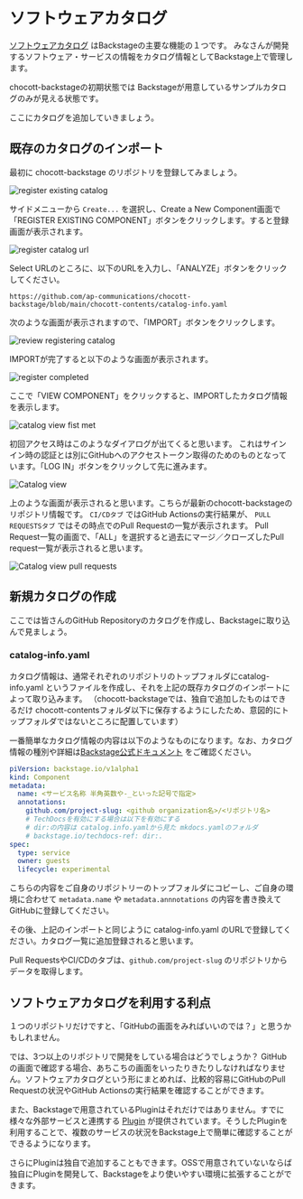 # ソフトウェアカタログ

[ソフトウェアカタログ](https://backstage.io/docs/features/software-catalog/) はBackstageの主要な機能の１つです。
みなさんが開発するソフトウェア・サービスの情報をカタログ情報としてBackstage上で管理します。

chocott-backstageの初期状態では Backstageが用意しているサンプルカタログのみが見える状態です。

ここにカタログを追加していきましょう。

## 既存のカタログのインポート

最初に chocott-backstage のリポジトリを登録してみましょう。

![register existing catalog](register-existiing-catalog.png)

サイドメニューから `Create...` を選択し、Create a New Component画面で「REGISTER EXISTING COMPONENT」ボタンをクリックします。すると登録画面が表示されます。

![register catalog url](register-url.png)

Select URLのところに、以下のURLを入力し、「ANALYZE」ボタンをクリックしてください。

```
https://github.com/ap-communications/chocott-backstage/blob/main/chocott-contents/catalog-info.yaml

```

次のような画面が表示されますので、「IMPORT」ボタンをクリックします。

![review registering catalog](registere-review.png)

IMPORTが完了すると以下のような画面が表示されます。

![register completed](register-copleted.png)

ここで「VIEW COMPONENT」をクリックすると、IMPORTしたカタログ情報を表示します。


![catalog view fist met](catalog-view-firsttime.png)

初回アクセス時はこのようなダイアログが出てくると思います。
これはサインイン時の認証とは別にGitHubへのアクセストークン取得のためのものとなっています。「LOG IN」ボタンをクリックして先に進みます。

![Catalog view](catalog-view.png)

上のような画面が表示されると思います。こちらが最新のchocott-backstageのリポジトリ情報です。
`CI/CDタブ` ではGitHub Actionsの実行結果が、 `PULL REQUESTSタブ` ではその時点でのPull Requestの一覧が表示されます。
Pull Request一覧の画面で、「ALL」を選択すると過去にマージ／クローズしたPull request一覧が表示されると思います。

![Catalog view pull requests](catalog-view-pr.png)

## 新規カタログの作成

ここでは皆さんのGitHub Repositoryのカタログを作成し、Backstageに取り込んで見ましょう。

### catalog-info.yaml

カタログ情報は、通常それぞれのリポジトリのトップフォルダにcatalog-info.yaml というファイルを作成し、それを上記の既存カタログのインポートによって取り込みます。
（chocott-backstageでは、独自で追加したものはできるだけ chocott-contentsフォルダ以下に保存するようにしたため、意図的にトップフォルダではないところに配置しています）

一番簡単なカタログ情報の内容は以下のようなものになります。なお、カタログ情報の種別や詳細は[Backstage公式ドキュメント](https://backstage.io/docs/features/software-catalog/descriptor-format) をご確認ください。

```yaml
piVersion: backstage.io/v1alpha1
kind: Component
metadata:
  name: <サービス名称 半角英数や-_といった記号で指定>
  annotations:
    github.com/project-slug: <github organization名>/<リポジトリ名>
    # TechDocsを有効にする場合は以下を有効にする
    # dir:の内容は catalog.info.yamlから見た mkdocs.yamlのフォルダ
    # backstage.io/techdocs-ref: dir:.
spec:
  type: service
  owner: guests
  lifecycle: experimental
```

こちらの内容をご自身のリポジトリーのトップフォルダにコピーし、ご自身の環境に合わせて `metadata.name` や `metadata.annnotations` の内容を書き換えてGitHubに登録してください。

その後、上記のインポートと同じように catalog-info.yaml のURLで登録してください。カタログ一覧に追加登録されると思います。

Pull RequestsやCI/CDのタブは、`github.com/project-slug` のリポジトリからデータを取得します。

## ソフトウェアカタログを利用する利点

１つのリポジトリだけですと、「GitHubの画面をみればいいのでは？」と思うかもしれません。

では、3つ以上のリポジトリで開発をしている場合はどうでしょうか？
GitHubの画面で確認する場合、あちこちの画面をいったりきたりしなければなりません。ソフトウェアカタログという形にまとめれば、比較的容易にGitHubのPull Requestの状況やGitHub Actionsの実行結果を確認することができます。

また、Backstageで用意されているPluginはそれだけではありません。すでに様々な外部サービスと連携する [Plugin](https://backstage.io/plugins) が提供されています。そうしたPluginを利用することで、複数のサービスの状況をBackstage上で簡単に確認することができるようになります。

さらにPluginは独自で追加することもできます。OSSで用意されていないならば独自にPluginを開発して、Backstageをより使いやすい環境に拡張することができます。

